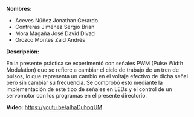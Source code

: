 __Nombres:__ 
- Aceves Núñez Jonathan Gerardo
- Contreras Jiménez Sergio Brian
- Mora Magaña José David Divad
- Orozco Montes Zaid Andrés

__Descripción:__

En la presente práctica se experimentó con señales PWM (Pulse Width Modulation) que se refiere a cambiar el ciclo de trabajo de un tren
de pulsos, lo que representa un cambio en el voltaje efectivo de dicha señal pero sin cambiar su frecuencia. Se comprobó esto mediante
la implementación de este tipo de señales en LEDs y el control de un servomotor con los programas en el presente directorio.


__Vídeo:__
https://youtu.be/aIhaDuhpqUM
